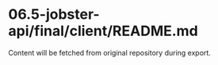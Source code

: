 # 06.5-jobster-api/final/client/README.md

Content will be fetched from original repository during export.